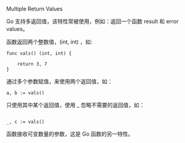 
Multiple Return Values


Go 支持多返回值，该特性常被使用，例如：返回一个函数 result 和 error values。


函数返回两个整数值，(int, int) ，如: 

```
func vals() (int, int) {

	return 3, 7
}

```

通过多个参数赋值，来使用两个返回值，如：

```
a, b := vals()

```

只使用其中某个返回值，使用 _ 忽略不需要的返回值，如：

```

_, c := vals()

```

函数接收可变数量的参数，这是 Go 函数的另一特性。